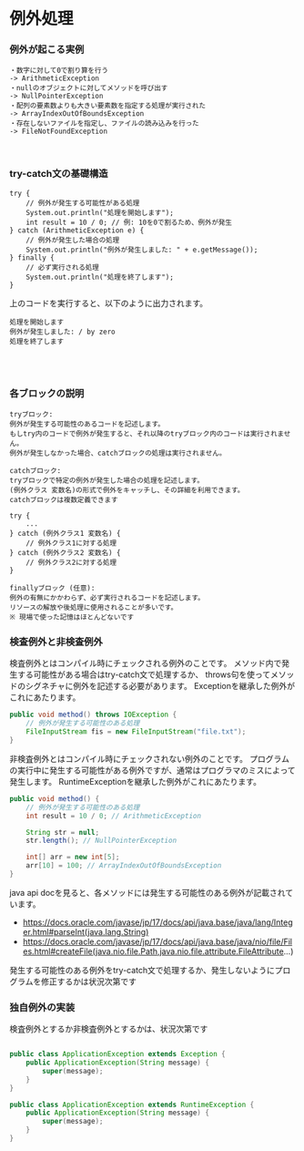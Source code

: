 # 例外処理

### 例外が起こる実例

```
・数字に対して0で割り算を行う
-> ArithmeticException
・nullのオブジェクトに対してメソッドを呼び出す
-> NullPointerException
・配列の要素数よりも大きい要素数を指定する処理が実行された
-> ArrayIndexOutOfBoundsException
・存在しないファイルを指定し、ファイルの読み込みを行った
-> FileNotFoundException
```

<br>

### try-catch文の基礎構造

```
try {
    // 例外が発生する可能性がある処理
    System.out.println("処理を開始します");
    int result = 10 / 0; // 例: 10を0で割るため、例外が発生
} catch (ArithmeticException e) {
    // 例外が発生した場合の処理
    System.out.println("例外が発生しました: " + e.getMessage());
} finally {
    // 必ず実行される処理
    System.out.println("処理を終了します");
}
```

上のコードを実行すると、以下のように出力されます。

```
処理を開始します
例外が発生しました: / by zero
処理を終了します
```

<br>
<br>


### 各ブロックの説明

```
tryブロック:
例外が発生する可能性のあるコードを記述します。
もしtry内のコードで例外が発生すると、それ以降のtryブロック内のコードは実行されません。
例外が発生しなかった場合、catchブロックの処理は実行されません。

catchブロック:
tryブロックで特定の例外が発生した場合の処理を記述します。
(例外クラス 変数名)の形式で例外をキャッチし、その詳細を利用できます。
catchブロックは複数定義できます

try {
    ...
} catch (例外クラス1 変数名) {
    // 例外クラス1に対する処理
} catch (例外クラス2 変数名) {
    // 例外クラス2に対する処理
}

finallyブロック (任意):
例外の有無にかかわらず、必ず実行されるコードを記述します。
リソースの解放や後処理に使用されることが多いです。
※ 現場で使った記憶はほとんどないです
```

### 検査例外と非検査例外

検査例外とはコンパイル時にチェックされる例外のことです。
メソッド内で発生する可能性がある場合はtry-catch文で処理するか、
throws句を使ってメソッドのシグネチャに例外を記述する必要があります。
Exceptionを継承した例外がこれにあたります。

```java
public void method() throws IOException {
    // 例外が発生する可能性のある処理
    FileInputStream fis = new FileInputStream("file.txt");
}
```

非検査例外とはコンパイル時にチェックされない例外のことです。
プログラムの実行中に発生する可能性がある例外ですが、通常はプログラマのミスによって発生します。
RuntimeExceptionを継承した例外がこれにあたります。

```java
public void method() {
    // 例外が発生する可能性のある処理
    int result = 10 / 0; // ArithmeticException

    String str = null;
    str.length(); // NullPointerException

    int[] arr = new int[5];
    arr[10] = 100; // ArrayIndexOutOfBoundsException
}
```

java api docを見ると、各メソッドには発生する可能性のある例外が記載されています。
- https://docs.oracle.com/javase/jp/17/docs/api/java.base/java/lang/Integer.html#parseInt(java.lang.String)
- https://docs.oracle.com/javase/jp/17/docs/api/java.base/java/nio/file/Files.html#createFile(java.nio.file.Path,java.nio.file.attribute.FileAttribute...)

発生する可能性のある例外をtry-catch文で処理するか、発生しないようにプログラムを修正するかは状況次第です


### 独自例外の実装

検査例外とするか非検査例外とするかは、状況次第です
```java

public class ApplicationException extends Exception {
    public ApplicationException(String message) {
        super(message);
    }
}

public class ApplicationException extends RuntimeException {
    public ApplicationException(String message) {
        super(message);
    }
}
```
